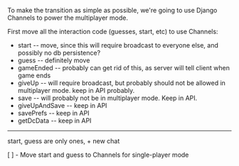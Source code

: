To make the transition as simple as possible, we're going to use Django Channels to power the multiplayer mode.

First move all the interaction code (guesses, start, etc) to use Channels:

- start  -- move, since this will require broadcast to everyone else, and possibly no db persistence?
- guess -- definitely move 
- gameEnded -- probably can get rid of this, as server will tell client when game ends
- giveUp -- will require broadcast, but probably should not be allowed in multiplayer mode. keep in API probably.
- save -- will probably not be in multiplayer mode. Keep in API.
- giveUpAndSave -- keep in API
- savePrefs  -- keep in API
- getDcData  -- keep in API


----

start, guess are only ones, + new chat

[ ] - Move start and guess to Channels for single-player mode
